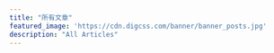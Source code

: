 ```yaml
---
title: "所有文章"
featured_image: 'https://cdn.digcss.com/banner/banner_posts.jpg'
description: "All Articles"
---
```

